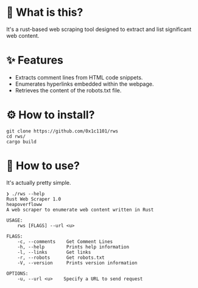 # 🤔 What is this?
It's a rust-based web scraping tool designed to extract and list significant web content.

# ✨ Features
- Extracts comment lines from HTML code snippets.
- Enumerates hyperlinks embedded within the webpage.
- Retrieves the content of the robots.txt file.


# ⚙️ How to install?

```
git clone https://github.com/0x1c1101/rws
cd rws/
cargo build
```

# 📖 How to use?

It's actually pretty simple.

```
❯ ./rws --help
Rust Web Scraper 1.0
heapoverfloww
A web scraper to enumerate web content written in Rust

USAGE:
    rws [FLAGS] --url <u>

FLAGS:
    -c, --comments    Get Comment Lines
    -h, --help        Prints help information
    -l, --links       Get links
    -r, --robots      Get robots.txt
    -V, --version     Prints version information

OPTIONS:
    -u, --url <u>    Specify a URL to send request
```

